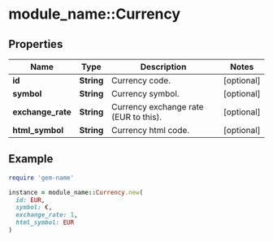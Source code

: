 # module_name::Currency

## Properties

| Name | Type | Description | Notes |
| ---- | ---- | ----------- | ----- |
| **id** | **String** | Currency code. | [optional] |
| **symbol** | **String** | Currency symbol. | [optional] |
| **exchange_rate** | **String** | Currency exchange rate (EUR to this). | [optional] |
| **html_symbol** | **String** | Currency html code. | [optional] |

## Example

```ruby
require 'gem-name'

instance = module_name::Currency.new(
  id: EUR,
  symbol: €,
  exchange_rate: 1,
  html_symbol: EUR
)
```

